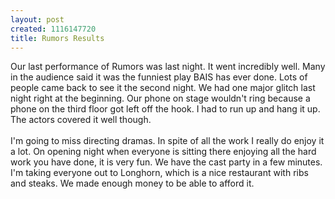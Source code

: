 ```yaml
--- 
layout: post
created: 1116147720
title: Rumors Results
---
```

Our last performance of Rumors was last night.  It went incredibly well.  Many in the audience said it was the funniest play BAIS has ever done.  Lots of people came back to see it the second night.  We had one major glitch last night right at the beginning.  Our phone on stage wouldn't ring because a phone on the third floor got left off the hook.  I had to run up and hang it up.  The actors covered it well though.<br /><br />I'm going to miss directing dramas.  In spite of all the work I really do enjoy it a lot.  On opening night when everyone is sitting there enjoying all the hard work you  have done, it is very fun.  We have the cast party in a few minutes.  I'm taking everyone out to Longhorn, which is a nice restaurant with ribs and steaks.  We made enough money to be able to afford it.

